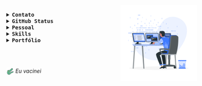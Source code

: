 <img align="right" style="width:40%;" src="https://github.com/luiz-fg/luiz-fg/blob/main/Asset/img/Programmer.svg" />

<br>
<details align="left" >
  <summary><b> <samp> Contato </samp></b></summary>
  <samp>
   :email:&nbsp;<a href=mailto:luiz.gomes@universo.univates.br?subject="Contato Profissional - atráves do github">Enviar e-mail</a>
   </samp>
</details>

<details align="left">
  <summary><b> <samp> GitHub Status</samp></b></summary>
 
  <img
  align="left"
  height="180"
  src="https://github-readme-stats.vercel.app/api?username=luiz-fg&count_private=true&show_icons=true&include_all_commits&icon_color=ff6e4a&text_color=a3c9a7&title_color=5c5259&custom_title=Luiz-fg&hide_border=true"
/>
</details>
 

<details align="left">
  <summary><b> <samp> Pessoal </samp></b></summary>
  <samp>
    <br/>
    <p>:robot: Luiz Fernando</p>
    <p>:student: Pós Graduação em Desenvolvimento Full Stack - <a href="http://online.pucrs.br">PUCRS</a></p>
    <p><i>Início: 05/2022</i></p>
    <p>:student: Análise e Desenvolvimento de Sistemas - <a href="http://www.univates.br">Univates</a></p>
    <p><i>Formado: 12/01/2022</i></p>
    <p>:musical_note: AC:zap:DC lover </p>
    <p>:books: [Leitura] - De tudo um pouco </p>
    <p>:clapper: Filmes - Séries - Documentários</p>
    <p>:small_airplane: Viajar  -  :bicyclist: Pedalar  -  :coffee: coffee of course</p>
   </samp>
  
  
</details>

<details align="left">
  <summary><b> <samp> Skills </samp></b></summary>
  <samp>
      <br>
      <img  style="width:4%;" src="https://github.com/luiz-fg/luiz-fg/blob/main/Asset/icons/java.svg" />&nbsp;&nbsp;
      <img  style="width:4%;" src="https://github.com/luiz-fg/luiz-fg/blob/main/Asset/icons/mysql.svg" />&nbsp;&nbsp;
      <img  style="width:4%;" src="https://github.com/luiz-fg/luiz-fg/blob/main/Asset/icons/html5.svg" />&nbsp;&nbsp;
      <img  style="width:4%;" src="https://github.com/luiz-fg/luiz-fg/blob/main/Asset/icons/css3.svg" />&nbsp;&nbsp;
      <img  style="width:4%;" src="https://github.com/luiz-fg/luiz-fg/blob/main/Asset/icons/javascript.svg" />
   </samp>
</details>

<details align="left">
  <summary><b> <samp> Portfólio </samp></b></summary>
  <samp>
      <br>
      <p>Veja abaixo alguns projetos</p>
    <img align="center" style="width:2%;" src="https://raw.githubusercontent.com/luiz-fg/ConversorRomanos/main/img/rome-soldier.png" /> <a href="https://luiz-fg.github.io/ConversorRomanos/" target="_blank">Conversor Números Romanos</a>
      <br>
    <img align="center" style="width:2%;" src="https://raw.githubusercontent.com/luiz-fg/FlexTurismos/main/images/flaticon.png" /> <a href="https://luiz-fg.github.io/FlexTurismos/" target="_blank">Flex Turismos</a>
      <br>
     <img align="center" style="width:2%;" src="https://github.com/luiz-fg/instagram_login/blob/main/img/instagram_fav.png" /> <a href="https://luiz-   fg.github.io/instagram_login/" target="_blank">Instagram Login Page</a>
    <br>
     <img align="center" style="width:2%;" src="https://raw.githubusercontent.com/luiz-fg/nft-card/main/images/favicon-32x32.png" /> <a href="https://luiz-fg.github.io/nft-card/" target="_blank">Nft Card</a>
    <br>
     <img align="center" style="width:2%;" src="https://raw.githubusercontent.com/luiz-fg/toDo/main/img/iconn.png" /> <a href="https://luiz-fg.github.io/toDo/" target="_blank">toDo</a>
      
  </samp>
</details>
        
<br>
<br>
<br>

  <img align="center" style="width:4%; user-select: none;" src="https://github.com/luiz-fg/luiz-fg/blob/main/Asset/img/jacare.png" /> <i>Eu vacinei</i>   
    




<!--
**luiz-fg/luiz-fg** is a ✨ _special_ ✨ repository because its `README.md` (this file) appears on your GitHub profile.

Here are some ideas to get you started:

- 🔭 I’m currently working on ...
- 🌱 I’m currently learning ...
- 👯 I’m looking to collaborate on ...
- 🤔 I’m looking for help with ...
- 💬 Ask me about ...
- 📫 How to reach me: ...
- 😄 Pronouns: ...
- ⚡ Fun fact: ...
-->
